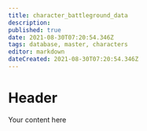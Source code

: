 ```yaml
---
title: character_battleground_data
description: 
published: true
date: 2021-08-30T07:20:54.346Z
tags: database, master, characters
editor: markdown
dateCreated: 2021-08-30T07:20:54.346Z
---
```


# Header
Your content here